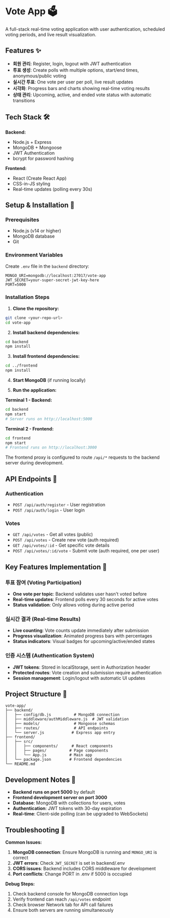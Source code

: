 # Vote App 🗳️

A full-stack real-time voting application with user authentication, scheduled voting periods, and live result visualization.

## Features ✨

- **회원 관리**: Register, login, logout with JWT authentication
- **투표 생성**: Create polls with multiple options, start/end times, anonymous/public voting
- **실시간 투표**: One vote per user per poll, live result updates
- **시각화**: Progress bars and charts showing real-time voting results
- **상태 관리**: Upcoming, active, and ended vote status with automatic transitions

## Tech Stack 🛠️

**Backend:**
- Node.js + Express
- MongoDB + Mongoose
- JWT Authentication
- bcrypt for password hashing

**Frontend:**
- React (Create React App)
- CSS-in-JS styling
- Real-time updates (polling every 30s)

## Setup & Installation 🚀

### Prerequisites
- Node.js (v14 or higher)
- MongoDB database
- Git

### Environment Variables
Create `.env` file in the `backend` directory:

```env
MONGO_URI=mongodb://localhost:27017/vote-app
JWT_SECRET=your-super-secret-jwt-key-here
PORT=5000
```

### Installation Steps

1. **Clone the repository:**
```bash
git clone <your-repo-url>
cd vote-app
```

2. **Install backend dependencies:**
```bash
cd backend
npm install
```

3. **Install frontend dependencies:**
```bash
cd ../frontend
npm install
```

4. **Start MongoDB** (if running locally)

5. **Run the application:**

**Terminal 1 - Backend:**
```bash
cd backend
npm start
# Server runs on http://localhost:5000
```

**Terminal 2 - Frontend:**
```bash
cd frontend
npm start
# Frontend runs on http://localhost:3000
```

The frontend proxy is configured to route `/api/*` requests to the backend server during development.

## API Endpoints 📡

### Authentication
- `POST /api/auth/register` - User registration
- `POST /api/auth/login` - User login

### Votes
- `GET /api/votes` - Get all votes (public)
- `POST /api/votes` - Create new vote (auth required)
- `GET /api/votes/:id` - Get specific vote details
- `POST /api/votes/:id/vote` - Submit vote (auth required, one per user)

## Key Features Implementation 🔧

### 투표 참여 (Voting Participation)
- **One vote per topic**: Backend validates user hasn't voted before
- **Real-time updates**: Frontend polls every 30 seconds for active votes
- **Status validation**: Only allows voting during active period

### 실시간 결과 (Real-time Results)
- **Live counting**: Vote counts update immediately after submission
- **Progress visualization**: Animated progress bars with percentages
- **Status indicators**: Visual badges for upcoming/active/ended states

### 인증 시스템 (Authentication System)
- **JWT tokens**: Stored in localStorage, sent in Authorization header
- **Protected routes**: Vote creation and submission require authentication
- **Session management**: Login/logout with automatic UI updates

## Project Structure 📁

```
vote-app/
├── backend/
│   ├── config/db.js          # MongoDB connection
│   ├── middleware/authMiddleware.js  # JWT validation
│   ├── models/               # Mongoose schemas
│   ├── routes/               # API endpoints
│   └── server.js            # Express app entry
├── frontend/
│   ├── src/
│   │   ├── components/      # React components
│   │   ├── pages/          # Page components
│   │   └── App.js          # Main app
│   └── package.json        # Frontend dependencies
└── README.md
```

## Development Notes 📝

- **Backend runs on port 5000** by default
- **Frontend development server on port 3000**
- **Database**: MongoDB with collections for users, votes
- **Authentication**: JWT tokens with 30-day expiration
- **Real-time**: Client-side polling (can be upgraded to WebSockets)

## Troubleshooting 🔧

**Common Issues:**
1. **MongoDB connection**: Ensure MongoDB is running and `MONGO_URI` is correct
2. **JWT errors**: Check `JWT_SECRET` is set in backend/.env
3. **CORS issues**: Backend includes CORS middleware for development
4. **Port conflicts**: Change PORT in .env if 5000 is occupied

**Debug Steps:**
1. Check backend console for MongoDB connection logs
2. Verify frontend can reach `/api/votes` endpoint
3. Check browser Network tab for API call failures
4. Ensure both servers are running simultaneously
